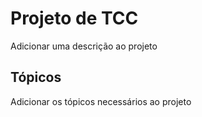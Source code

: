 # Projeto de TCC

Adicionar uma descrição ao projeto

## Tópicos

Adicionar os tópicos necessários ao projeto
